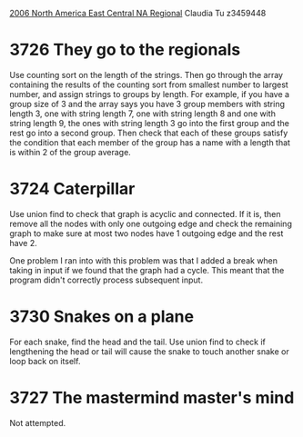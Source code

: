 [2006 North America East Central NA Regional](https://icpcarchive.ecs.baylor.edu/index.php?option=com_onlinejudge&Itemid=8&category=261)
Claudia Tu z3459448

# 3726 They go to the regionals
Use counting sort on the length of the strings. Then go through the array
containing the results of the counting sort from smallest number to
largest number, and assign strings to groups by length. For example, if
you have a group size of 3 and the array says you have 3 group members
with string length 3, one with string length 7, one with string length 8
and one with string length 9, the ones with string length 3 go into the
first group and the rest go into a second group. Then check that each
of these groups satisfy the condition that each member of the group has
a name with a length that is within 2 of the group average.

# 3724 Caterpillar
Use union find to check that graph is acyclic and connected. If it is,
then remove all the nodes with only one outgoing edge and check the
remaining graph to make sure at most two nodes have 1 outgoing edge and
the rest have 2.

One problem I ran into with this problem was that I added a break when
taking in input if we found that the graph had a cycle. This meant that
the program didn't correctly process subsequent input.

# 3730 Snakes on a plane
For each snake, find the head and the tail. Use union find to check if
lengthening the head or tail will cause the snake to touch another snake
or loop back on itself.

# 3727 The mastermind master's mind
Not attempted.
